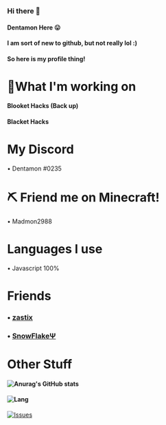 ### Hi there 👋
#### Dentamon Here 😛
#### I am sort of new to github, but not really lol :)
#### So here is my profile thing!
# 👀What I'm working on
#### Blooket Hacks (Back up)
#### Blacket Hacks
# My Discord
• Dentamon #0235
# ⛏ Friend me on Minecraft!
• Madmon2988
# Languages I use
• Javascript 100%
# Friends
### • [zastix](https://github.com/ZasticBradyn)
### • [SnowFlakeΨ](https://github.com/Snowflake-Coder-H2o)
# Other Stuff
#### ![Anurag's GitHub stats](https://github-readme-stats.vercel.app/api?username=Dentamon&show_icons=true&theme=dark)

#### ![Lang](https://github-readme-stats.vercel.app/api/top-langs/?username=Dentamon&theme=dark)

<a href="https://github.com/Dentamon/github-readme-stats/issues">
      <img alt="Issues" src="https://img.shields.io/github/issues/Dentamon/github-readme-stats?color=0088ff" />
